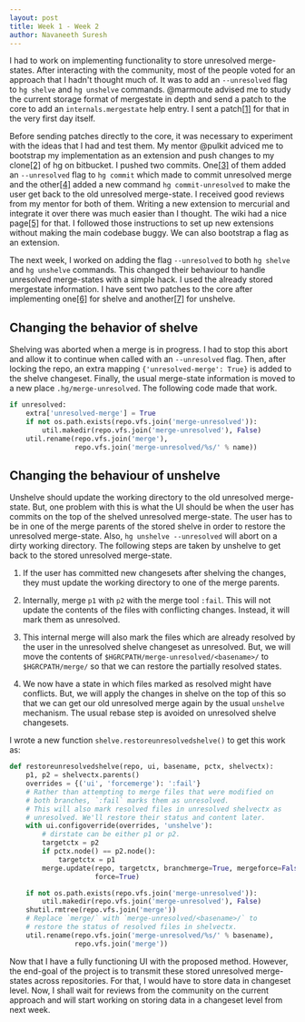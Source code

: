 ```yaml
---
layout: post
title: Week 1 - Week 2
author: Navaneeth Suresh
---
```


I had to work on implementing functionality to store unresolved merge-states. After interacting with the community, most of the people voted for an approach that I hadn't thought much of. It was to add an `--unresolved` flag to `hg shelve` and `hg unshelve` commands. @marmoute advised me to study the current storage format of mergestate in depth and send a patch to the core to add an `internals.mergestate` help entry. I sent a patch[[1]](https://phab.mercurial-scm.org/D6448) for that in the very first day itself.

Before sending patches directly to the core, it was necessary to experiment with the ideas that I had and test them. My mentor @pulkit adviced me to bootstrap my implementation as an extension and push changes to my clone[[2]](https://bitbucket.org/navaneethsuresh/hg/src/default/) of hg on bitbucket. I pushed two commits. One[[3]](https://bitbucket.org/navaneethsuresh/hg/commits/5a4358258d60ab26bf9863b99ca6bf4c33dd8c31) of them added an `--unresolved` flag to `hg commit` which made to commit unresolved merge and the other[[4]](https://bitbucket.org/navaneethsuresh/hg/commits/650d3ac7328a4f88ef005aacce8ef2d261fa820f) added a new command `hg commit-unresolved` to make the user get back to the old unresolved merge-state. I received good reviews from my mentor for both of them. Writing a new extension to mercurial and integrate it over there was much easier than I thought. The wiki had a nice page[[5]](https://www.mercurial-scm.org/wiki/WritingExtensions) for that. I followed those instructions to set up new extensions without making the main codebase buggy. We can also bootstrap a flag as an extension.

The next week, I worked on adding the flag `--unresolved` to both `hg shelve` and `hg unshelve` commands. This changed their behaviour to handle unresolved merge-states with a simple hack. I used the already stored mergestate information. I have sent two patches to the core after implementing one[[6]](https://phab.mercurial-scm.org/D6478) for shelve and another[[7]](https://phab.mercurial-scm.org/D6479) for unshelve.

## Changing the behavior of shelve
Shelving was aborted when a merge is in progress. I had to stop this abort and allow it to continue when called with an `--unresolved` flag. Then, after locking the repo, an extra mapping `{'unresolved-merge': True}` is added to the shelve changeset. Finally, the usual merge-state information is moved to a new place `.hg/merge-unresolved`. The following code made that work.
```python
if unresolved:
    extra['unresolved-merge'] = True
    if not os.path.exists(repo.vfs.join('merge-unresolved')):
        util.makedir(repo.vfs.join('merge-unresolved'), False)
    util.rename(repo.vfs.join('merge'),
                repo.vfs.join('merge-unresolved/%s/' % name))
```

## Changing the behaviour of unshelve
Unshelve should update the working directory to the old unresolved merge-state. But, one problem with this is what the UI should be when the user has commits on the top of the shelved unresolved merge-state. The user has to be in one of the merge parents of the stored shelve in order to restore the unresolved merge-state. Also, `hg unshelve --unresolved` will abort on a dirty working directory. The following steps are taken by unshelve to get back to the stored unresolved merge-state.

1. If the user has committed new changesets after shelving the changes, they must update the working directory to one of the merge parents.

2. Internally, merge `p1` with `p2` with the merge tool `:fail`. This will not update the contents of the files with conflicting changes. Instead, it will mark them as unresolved.

3. This internal merge will also mark the files which are already resolved by the user in the unresolved shelve changeset as unresolved. But, we will move the contents of `$HGRCPATH/merge-unresolved/<basename>/` to `$HGRCPATH/merge/` so that we can restore the partially resolved states.

4. We now have a state in which files marked as resolved might have conflicts. But, we will apply the changes in shelve on the top of this so that we can get our old unresolved merge again by the usual `unshelve` mechanism. The usual rebase step is avoided on unresolved shelve changesets.

I wrote a new function `shelve.restoreunresolvedshelve()` to get this work as:
```python
def restoreunresolvedshelve(repo, ui, basename, pctx, shelvectx):
    p1, p2 = shelvectx.parents()
    overrides = {('ui', 'forcemerge'): ':fail'}
    # Rather than attempting to merge files that were modified on
    # both branches, `:fail` marks them as unresolved.
    # This will also mark resolved files in unresolved shelvectx as
    # unresolved. We'll restore their status and content later.
    with ui.configoverride(overrides, 'unshelve'):
        # dirstate can be either p1 or p2.
        targetctx = p2
        if pctx.node() == p2.node():
            targetctx = p1
        merge.update(repo, targetctx, branchmerge=True, mergeforce=False,
                     force=True)

    if not os.path.exists(repo.vfs.join('merge-unresolved')):
        util.makedir(repo.vfs.join('merge-unresolved'), False)
    shutil.rmtree(repo.vfs.join('merge'))
    # Replace `merge/` with `merge-unresolved/<basename>/` to
    # restore the status of resolved files in shelvectx.
    util.rename(repo.vfs.join('merge-unresolved/%s/' % basename),
                repo.vfs.join('merge'))
```

Now that I have a fully functioning UI with the proposed method. However, the end-goal of the project is to transmit these stored unresolved merge-states across repositories. For that, I would have to store data in changeset level. Now, I shall wait for reviews from the community on the current approach and will start working on storing data in a changeset level from next week.
